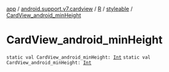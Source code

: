 [app](../../../index.md) / [android.support.v7.cardview](../../index.md) / [R](../index.md) / [styleable](index.md) / [CardView_android_minHeight](./-card-view_android_min-height.md)

# CardView_android_minHeight

`static val CardView_android_minHeight: `[`Int`](https://kotlinlang.org/api/latest/jvm/stdlib/kotlin/-int/index.html)
`static val CardView_android_minHeight: `[`Int`](https://kotlinlang.org/api/latest/jvm/stdlib/kotlin/-int/index.html)